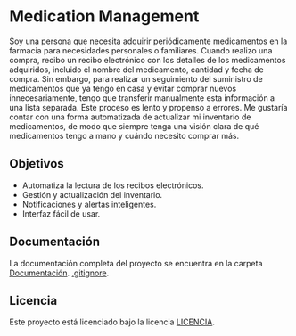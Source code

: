 # Medication Management

Soy una persona que necesita adquirir periódicamente medicamentos en la farmacia para necesidades personales o familiares. Cuando realizo una compra, recibo un recibo electrónico con los detalles de los medicamentos adquiridos, incluido el nombre del medicamento, cantidad y fecha de compra. 
Sin embargo, para realizar un seguimiento del suministro de medicamentos que ya tengo en casa y evitar comprar nuevos innecesariamente, tengo que transferir manualmente esta información a una lista separada. 
Este proceso es lento y propenso a errores. 
Me gustaría contar con una forma automatizada de actualizar mi inventario de medicamentos, de modo que siempre tenga una visión clara de qué medicamentos tengo a mano y cuándo necesito comprar más.

## Objetivos

- Automatiza la lectura de los recibos electrónicos.
- Gestión y actualización del inventario.
- Notificaciones y alertas inteligentes.
- Interfaz fácil de usar.
  
## Documentación

La documentación completa del proyecto se encuentra en la carpeta [Documentación](./Documentacion).
[.gitignore](./.gitignore).

## Licencia

Este proyecto está licenciado bajo la licencia [LICENCIA](./LICENCIA).

